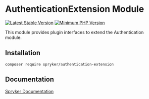 # AuthenticationExtension Module
[![Latest Stable Version](https://poser.pugx.org/spryker/authentication-extension/v/stable.svg)](https://packagist.org/packages/spryker/authentication-extension)
[![Minimum PHP Version](https://img.shields.io/badge/php-%3E%3D%207.4-8892BF.svg)](https://php.net/)

This module provides plugin interfaces to extend the Authentication module.

## Installation

```
composer require spryker/authentication-extension
```

## Documentation

[Spryker Documentation](https://docs.spryker.com)
